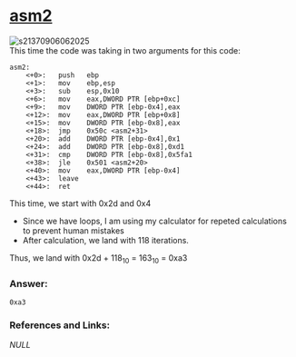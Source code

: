 # <a href="https://play.picoctf.org/practice/challenge/16">asm2</a>

![s21370906062025](https://a.okmd.dev/md/6843122f7fef8.png)  
This time the code was taking in two arguments for this code:
```
asm2:
	<+0>:	push   ebp
	<+1>:	mov    ebp,esp
	<+3>:	sub    esp,0x10
	<+6>:	mov    eax,DWORD PTR [ebp+0xc]
	<+9>:	mov    DWORD PTR [ebp-0x4],eax
	<+12>:	mov    eax,DWORD PTR [ebp+0x8]
	<+15>:	mov    DWORD PTR [ebp-0x8],eax
	<+18>:	jmp    0x50c <asm2+31>
	<+20>:	add    DWORD PTR [ebp-0x4],0x1
	<+24>:	add    DWORD PTR [ebp-0x8],0xd1
	<+31>:	cmp    DWORD PTR [ebp-0x8],0x5fa1
	<+38>:	jle    0x501 <asm2+20>
	<+40>:	mov    eax,DWORD PTR [ebp-0x4]
	<+43>:	leave  
	<+44>:	ret    
```

This time, we start with 0x2d and 0x4
- Since we have loops, I am using my calculator for repeted calculations to prevent human mistakes
- After calculation, we land with 118 iterations.

Thus, we land with 0x2d + 118<sub>10</sub> = 163<sub>10</sub> = 0xa3

### Answer:
```
0xa3
```

### References and Links:
*NULL*